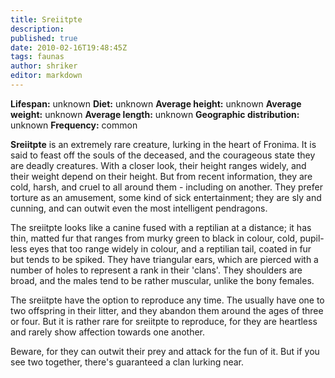 ```yaml
---
title: Sreiitpte
description:
published: true
date: 2010-02-16T19:48:45Z
tags: faunas
author: shriker
editor: markdown
---
```

<!-- infobox starts -->
**Lifespan:** unknown
**Diet:** unknown
**Average height:** unknown
**Average weight:** unknown
**Average length:** unknown
**Geographic distribution:** unknown
**Frequency:** common
<!-- infobox ends -->

**Sreiitpte** is an extremely rare creature, lurking in the heart of Fronima. It is said to feast off the souls of the deceased, and the courageous state they are deadly creatures. With a closer look, their height ranges widely, and their weight depend on their height. But from recent information, they are cold, harsh, and cruel to all around them - including on another. They prefer torture as an amusement, some kind of sick entertainment; they are sly and cunning, and can outwit even the most intelligent pendragons.

The sreiitpte looks like a canine fused with a reptilian at a distance; it has thin, matted fur that ranges from murky green to black in colour, cold, pupil-less eyes that too range widely in colour, and a reptilian tail, coated in fur but tends to be spiked. They have triangular ears, which are pierced with a number of holes to represent a rank in their 'clans'. They shoulders are broad, and the males tend to be rather muscular, unlike the bony females.

The sreiitpte have the option to reproduce any time. The usually have one to two offspring in their litter, and they abandon them around the ages of three or four. But it is rather rare for sreiitpte to reproduce, for they are heartless and rarely show affection towards one another.

Beware, for they can outwit their prey and attack for the fun of it. But if you see two together, there's guaranteed a clan lurking near.
